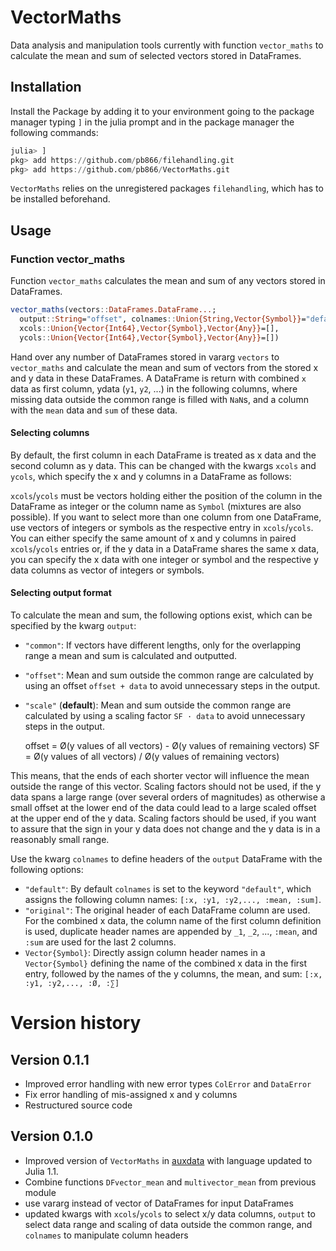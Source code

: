 VectorMaths
===========

Data analysis and manipulation tools currently with function `vector_maths` to
calculate the mean and sum of selected vectors stored in DataFrames.

Installation
------------

Install the Package by adding it to your environment going to the package
manager typing `]` in the julia prompt and in the package manager the following commands:

```julia
julia> ]
pkg> add https://github.com/pb866/filehandling.git
pkg> add https://github.com/pb866/VectorMaths.git
```

`VectorMaths` relies on the unregistered packages `filehandling`, which has to be
installed beforehand.


Usage
-----

### Function vector_maths
Function `vector_maths` calculates the mean and sum of any vectors stored in DataFrames.

```julia
vector_maths(vectors::DataFrames.DataFrame...;
  output::String="offset", colnames::Union{String,Vector{Symbol}}="default",
  xcols::Union{Vector{Int64},Vector{Symbol},Vector{Any}}=[],
  ycols::Union{Vector{Int64},Vector{Symbol},Vector{Any}}=[])
```

Hand over any number of DataFrames stored in vararg `vectors` to `vector_maths`
and calculate the mean and sum of vectors from the stored x and y data in these
DataFrames.
A DataFrame is return with combined `x` data as first column, ydata (`y1`, `y2`, ...)
in the following columns, where missing data outside the common range is filled
with `NaN`s, and a column with the `mean` data and `sum` of these data.


#### Selecting columns

By default, the first column in each DataFrame is treated as x data and the second
column as y data. This can be changed with the kwargs `xcols` and `ycols`, which
specify the x and y columns in a DataFrame as follows:

`xcols`/`ycols` must be vectors holding either the position of the column in the
DataFrame as integer or the column name as `Symbol` (mixtures are also possible).
If you want to select more than one column from one DataFrame, use vectors of
integers or symbols as the respective entry in `xcols`/`ycols`. You can either
specify the same amount of x and y columns in paired `xcols`/`ycols` entries or,
if the y data in a DataFrame shares the same x data, you can specify the x data
with one integer or symbol and the respective y data columns as vector of integers
or symbols.


#### Selecting output format

To calculate the mean and sum, the following options exist, which can be specified
by the kwarg `output`:
- `"common"`: If vectors have different lengths, only for the overlapping range
a mean and sum is calculated and outputted.
- `"offset"`: Mean and sum outside the common range are calculated by using an offset
`offset + data` to avoid unnecessary steps in the output.
- `"scale"` (**default**): Mean and sum outside the common range are calculated
by using a scaling factor `SF · data` to avoid unnecessary steps in the output.

    offset = Ø(y values of all vectors) - Ø(y values of remaining vectors)
    SF = Ø(y values of all vectors) / Ø(y values of remaining vectors)

This means, that the ends of each shorter vector will influence the mean outside
the range of this vector. Scaling factors should not be used, if the y data spans
a large range (over several orders of magnitudes) as otherwise a small offset at
the lower end of the data could lead to a large scaled offset at the upper end of
the y data. Scaling factors should be used, if you want to assure that the sign
in your y data does not change and the y data is in a reasonably small range.

Use the kwarg `colnames` to define headers of the `output` DataFrame with the
following options:
- `"default"`: By default `colnames` is set to the keyword `"default"`, which assigns
the following column names: `[:x, :y1, :y2,..., :mean, :sum]`.
- `"original"`: The original header of each DataFrame column are used. For the combined
x data, the column name of the first column definition is used, duplicate header
names are appended by `_1`, `_2`, ..., `:mean`, and `:sum` are used for the last
2 columns.
- `Vector{Symbol}`: Directly assign column header names in a `Vector{Symbol}` defining
the name of the combined x data in the first entry, followed by the names of the
y columns, the mean, and sum: `[:x, :y1, :y2,..., :Ø, :∑]`


Version history
===============

Version 0.1.1
-------------
- Improved error handling with new error types `ColError` and `DataError`
- Fix error handling of mis-assigned x and y columns
- Restructured source code

Version 0.1.0
-------------
- Improved version of `VectorMaths` in [auxdata](https://github.com/pb866/auxdata.git) with language updated to Julia 1.1.
- Combine functions `DFvector_mean` and `multivector_mean` from previous module
- use vararg instead of vector of DataFrames for input DataFrames
- updated kwargs with `xcols`/`ycols` to select x/y data columns, `output` to select data range and scaling of data outside the common range, and `colnames` to manipulate column headers

